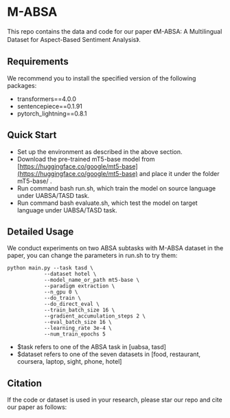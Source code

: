 # M-ABSA

This repo contains the data and code for our paper 《M-ABSA: A Multilingual Dataset for Aspect-Based Sentiment Analysis》.

## Requirements

We recommend you to install the specified version of the following packages:

- transformers==4.0.0
-  sentencepiece==0.1.91
-  pytorch_lightning==0.8.1

## Quick Start

- Set up the environment as described in the above section.
- Download the pre-trained mT5-base model from [https://huggingface.co/google/mt5-base](https://huggingface.co/google/mt5-base) and place it under the folder mT5-base/ .
- Run command bash run.sh, which train the model on source language under UABSA/TASD task.
- Run command bash evaluate.sh, which test the model on target language under UABSA/TASD task.

## Detailed Usage
We conduct experiments on two ABSA subtasks with M-ABSA dataset in the paper, you can change the parameters in run.sh to try them:

```
python main.py --task tasd \
            --dataset hotel \
            --model_name_or_path mt5-base \
            --paradigm extraction \
            --n_gpu 0 \
            --do_train \
            --do_direct_eval \
            --train_batch_size 16 \
            --gradient_accumulation_steps 2 \
            --eval_batch_size 16 \
            --learning_rate 3e-4 \
            --num_train_epochs 5
```

- $task refers to one of the ABSA task in [uabsa, tasd]
- $dataset refers to one of the seven datasets in [food, restaurant, coursera, laptop, sight, phone, hotel]


## Citation

If the code or dataset is used in your research, please star our repo and cite our paper as follows:
```
```

